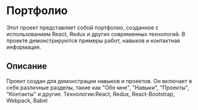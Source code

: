 # Портфолио
Этот проект представляет собой портфолио, созданное с использованием React, Redux и других современных технологий. В проекте демонстрируются примеры работ, навыков и контактная информация.

## Описание
Проект создан для демонстрации навыков и проектов. Он включает в себя различные разделы, такие как "Обо мне", "Навыки", "Проекты", "Контакты" и другие.
Технологии:React, Redux, React-Bootstrap, Webpack, Babel
